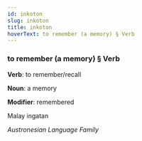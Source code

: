 ```yaml
---
id: inkoton
slug: inkoton
title: inkoton
hoverText: to remember (a memory) § Verb
---
```


### to remember (a memory) § Verb

**Verb**: to remember/recall

**Noun**: a memory

**Modifier**: remembered

Malay ingatan 

*Austronesian Language Family*